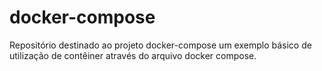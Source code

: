 # docker-compose
Repositório destinado ao projeto docker-compose um exemplo básico de utilização de contêiner através do arquivo docker compose.
